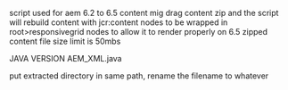 script used for aem 6.2 to 6.5 content mig
drag content zip and the script will rebuild content with jcr:content nodes to be wrapped in root>responsivegrid nodes to allow it to render properly on 6.5
zipped content file size limit is 50mbs



JAVA VERSION
AEM_XML.java

put extracted directory in same path, rename the filename to whatever

